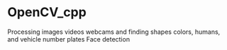 # OpenCV_cpp
Processing images videos webcams and finding shapes colors, humans, and vehicle number plates
Face detection
